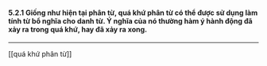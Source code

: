 #### 5.2.1 Giống như hiện tại phân từ, quá khứ phân từ có thể được sử dụng làm tính từ bổ nghĩa cho danh từ. Ý nghĩa của nó thường hàm ý hành động đã xảy ra trong quá khứ, hay đã xảy ra xong.


---
[[quá khứ phân từ]]
